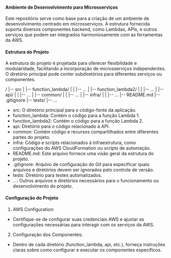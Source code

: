 #### Ambiente de Desenvolvimento para Microsserviços

Este repositório serve como base para a criação de um ambiente de desenvolvimento centrado em microsserviços.
A estrutura fornecida suporta diversos componentes backend, como Lambdas, APIs, e outros serviços que podem ser integrados harmoniosamente com as ferramentas da AWS.

#### Estrutura do Projeto

A estrutura do projeto é projetada para oferecer flexibilidade e modularidade, facilitando a incorporação de microsserviços independentes.
O diretório principal pode conter subdiretórios para diferentes serviços ou componentes.

/
|-- src
|   |-- function_lambda/
|   |   |-- ...
|   |-- function_lambda2/
|   |   |-- ...
|   |-- api/
|   |   |-- ...
|   |-- common/
|   |   |-- ...
|   |-- infra/
|   |   |-- ...
|-- README.md
|-- .gitignore
|-- tests/
|-- ...

* src: O diretório principal para o código-fonte da aplicação.
* function_lambda: Contém o código para a função Lambda 1.
* function_lambda2: Contém o código para a função Lambda 2.
* api: Diretório para o código relacionado à API.
* common: Contém código e recursos compartilhados entre diferentes partes do projeto.
* infra: Código e scripts relacionados à infraestrutura, como configurações do AWS CloudFormation ou scripts de automação.
* README.md: Este arquivo fornece uma visão geral da estrutura do projeto.
* .gitignore: Arquivo de configuração do Git para especificar quais arquivos e diretórios devem ser ignorados pelo controle de versão.
* tests: Diretório para testes automatizados.
* ...: Outros arquivos e diretórios necessários para o funcionamento ou desenvolvimento do projeto.
  
#### Configuração do Projeto
1. AWS Configuration:

* Certifique-se de configurar suas credenciais AWS e ajustar as configurações necessárias para interagir com os serviços da AWS.
  
2. Configuração dos Componentes:
   
* Dentro de cada diretório (function_lambda, api, etc.), forneça instruções claras sobre como configurar e executar os componentes específicos.

